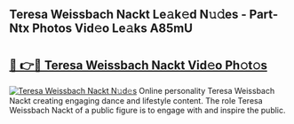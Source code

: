 ## Teresa Weissbach Nackt Le𝚊k𝚎d N𝚞𝚍es - Part-Ntx Photos Vid𝚎o Le𝚊ks A85mU

# <h2><a href="http://fb74lfe.evod.top/?m=Teresa+Weissbach+Nackt">🔗 👉🔴 Teresa Weissbach Nackt Vid𝚎o Ph𝚘t𝚘s</a></h2>

[![Teresa Weissbach Nackt N𝚞d𝚎s](https://i.imgur.com/8V9OHl7.gif)](http://fb74lfe.evod.top/?m=Teresa+Weissbach+Nackt)
Online personality Teresa Weissbach Nackt creating engaging dance and lifestyle content. The role Teresa Weissbach Nackt of a public figure is to engage with and inspire the public. 
